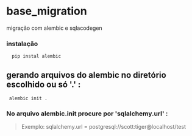 # base_migration
migração com alembic e sqlacodegen

### instalação

```
  pip instal alembic
```

## gerando arquivos do alembic no diretório escolhido ou só '.' :

```
 alembic init .
```

### No arquivo alembic.init procure por **'sqlalchemy.url'** :

> Exemplo: sqlalchemy.url = postgresql://scott:tiger@localhost/test

